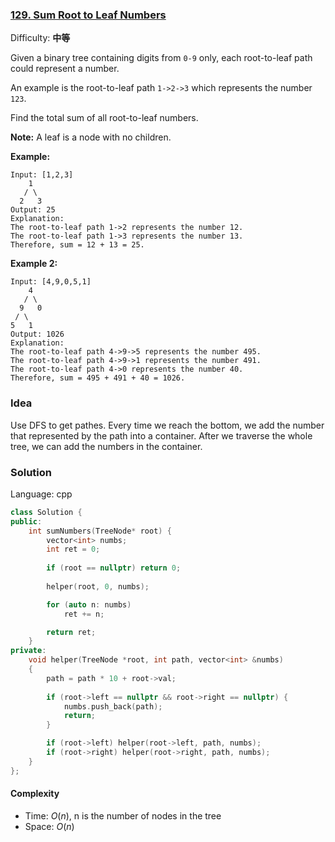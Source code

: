 ### [129\. Sum Root to Leaf Numbers](https://leetcode-cn.com/problems/sum-root-to-leaf-numbers/)

Difficulty: **中等**


Given a binary tree containing digits from `0-9` only, each root-to-leaf path could represent a number.

An example is the root-to-leaf path `1->2->3` which represents the number `123`.

Find the total sum of all root-to-leaf numbers.

**Note:** A leaf is a node with no children.

**Example:**

```
Input: [1,2,3]
    1
   / \
  2   3
Output: 25
Explanation:
The root-to-leaf path 1->2 represents the number 12.
The root-to-leaf path 1->3 represents the number 13.
Therefore, sum = 12 + 13 = 25.
```

**Example 2:**

```
Input: [4,9,0,5,1]
    4
   / \
  9   0
 / \
5   1
Output: 1026
Explanation:
The root-to-leaf path 4->9->5 represents the number 495.
The root-to-leaf path 4->9->1 represents the number 491.
The root-to-leaf path 4->0 represents the number 40.
Therefore, sum = 495 + 491 + 40 = 1026.
```

### Idea
Use DFS to get pathes. Every time we reach the bottom, we add the number that
represented by the path into a container.
After we traverse the whole tree, we can add the numbers in the container.

### Solution

Language: cpp

```cpp
class Solution {
public:
    int sumNumbers(TreeNode* root) {
        vector<int> numbs;
        int ret = 0;
        
        if (root == nullptr) return 0;
        
        helper(root, 0, numbs);

        for (auto n: numbs)
            ret += n;

        return ret;
    }
private:
    void helper(TreeNode *root, int path, vector<int> &numbs)
    {
        path = path * 10 + root->val;
        
        if (root->left == nullptr && root->right == nullptr) {
            numbs.push_back(path);
            return;
        }

        if (root->left) helper(root->left, path, numbs);
        if (root->right) helper(root->right, path, numbs);
    }
};
```

#### Complexity
- Time: $O(n)$, n is the number of nodes in the tree
- Space: $O(n)$
